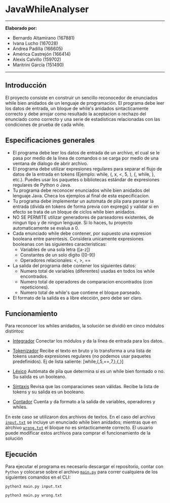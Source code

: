 # JavaWhileAnalyser

---
**Elaborado por:**
+ Bernardo Altamirano (167881)
+ Ivana Lucho (167028)
+ Andrea Padilla (166605)
+ América Castrejón (166414)
+ Alexis Calvillo (159702)
+ Maritrini García (151490)
---

## Introducción
El proyecto consiste en construir un sencillo reconocedor de enunciados while bien anidados de un lenguaje de programación. El programa debe leer los datos de entrada, un bloque de while's anidados sintacticamente correcto y debe arrojar como resultado la aceptacion o rechazo del enunciado como correcto y una serie de estadisticas relacionadas con las condiciones de prueba de cada while.

## Especificaciones generales

* El programa debe leer los datos de entrada de un archivo, el cual se le pasa por medio de la línea de comandos o se carga por medio de una ventana de dialogo de abrir archivo.
* El programa debe utilizar expresiones regulares para separar el flujo de datos de la entrada en tokens (Ejemplo: while, (, x, <, 5, ), {, while, }, etc.). Puedes usar los paquetes o bibliotecas estándar de expresiones regulares de Python o Java.
* Tu programa debe reconocer enunciados while bien anidados del lenguaje Java. Checa los ejemplos al final de esta especificacion.
* Tu programa debe implementar un automata de pila para parsear la entrada (divida en tokens de forma previa con expregs) y validar si en efecto se trata de un bloque de ciclos while bien anidados.
* NO SE PERMITE utilizar generadores de parseadores existentes, de ningun tipo y de ningun lenguaje. Si lo haces, tu proyecto automaticamente se evalua a 0.
* Cada enunciado while debe contener, por supuesto una expresion booleana entre parentesis. Considera unicamente expresiones booleanas con las siguientes caracteristicas:
	* Variables de una sola letra ([a-z])
	* Constantes de un solo digito ([0-9])
	* Operadores relacionales: <, >, ==
* La salida del programa debe contener los siguientes datos:
	* Numero total de variables (diferentes) usadas en todos los while encontrados.
	* Numero total de operadores de comparacion encontrados (con repeticiones).
	* Numero total de while's que contiene el bloque parseado.
* El formato de la salida es a libre elección, pero debe ser claro.

## Funcionamiento
Para reconocer los whiles anidados, la solución se dividió en cinco módulos distintos:
* [Integrador](https://github.com/bernyag/JavaWhileAnalyser/blob/main/main.py)
Conectar los módulos y da la línea de entrada para los datos.

* [Tokenizador](https://github.com/bernyag/JavaWhileAnalyser/blob/main/tokenizador.py)
Recibe el texto en bruto y lo transforma a una lista de tokens usando expresiones regulares (no podemos usar paquetes predefinidos). Ej de lista saliente: [while,(,5,==,7,),{,}]

* [Léxico](https://github.com/bernyag/JavaWhileAnalyser/blob/main/automataPila.py)
Autómata de pila que determina si es un while bien formado o no. Su salida es un booleano.

* [Síntaxis](https://github.com/bernyag/JavaWhileAnalyser/blob/main/Sintax.py)
Revisa que las comparaciones sean válidas. Recibe la lista de tokens y su salida es un booleano.

* [Contador](https://github.com/bernyag/JavaWhileAnalyser/blob/main/contador.py)
Cuenta y da formato a la salida de variables, operadores y whiles. 

En este caso se utilizaron dos archivos de textos. En el caso del archivo [`input.txt`](https://github.com/bernyag/JavaWhileAnalyser/blob/main/input.txt) se incluye un enunciado while bien anidados; mientras que en alrchivo [`wrong.txt`](https://github.com/bernyag/JavaWhileAnalyser/blob/main/wrong.txt) el bloque no es sintacticamente correcto. El usuario puede modificar estos archivos para comprar el funcionamiento de la solución


## Ejecución
Para ejecutar el programa es necesario descargar el repositorio, contar con `Python` y colocarse sobre el archivo [`main.py`]() para correr cualquiera de los siguientes comandos en el CLI:
   
   `python3 main.py input.txt`

   `python3 main.py wrong.txt`
